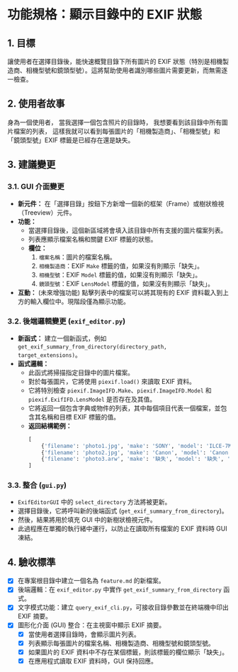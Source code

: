 # 功能規格：顯示目錄中的 EXIF 狀態

## 1. 目標

讓使用者在選擇目錄後，能快速概覽目錄下所有圖片的 EXIF 狀態（特別是相機製造商、相機型號和鏡頭型號）。這將幫助使用者識別哪些圖片需要更新，而無需逐一檢查。

## 2. 使用者故事

身為一個使用者，
當我選擇一個包含照片的目錄時，
我想要看到該目錄中所有圖片檔案的列表，
這樣我就可以看到每張圖片的「相機製造商」、「相機型號」和「鏡頭型號」EXIF 標籤是已經存在還是缺失。

## 3. 建議變更

### 3.1. GUI 介面變更

-   **新元件：** 在「選擇目錄」按鈕下方新增一個新的框架（Frame）或樹狀檢視（Treeview）元件。
-   **功能：**
    -   當選擇目錄後，這個新區域將會填入該目錄中所有支援的圖片檔案列表。
    -   列表應顯示檔案名稱和關鍵 EXIF 標籤的狀態。
    -   **欄位：**
        1.  `檔案名稱`：圖片的檔案名稱。
        2.  `相機製造商`：EXIF `Make` 標籤的值，如果沒有則顯示「缺失」。
        3.  `相機型號`：EXIF `Model` 標籤的值，如果沒有則顯示「缺失」。
        4.  `鏡頭型號`：EXIF `LensModel` 標籤的值，如果沒有則顯示「缺失」。
-   **互動：** (未來增強功能) 點擊列表中的檔案可以將其現有的 EXIF 資料載入到上方的輸入欄位中。現階段僅為顯示功能。

### 3.2. 後端邏輯變更 (`exif_editor.py`)

-   **新函式：** 建立一個新函式，例如 `get_exif_summary_from_directory(directory_path, target_extensions)`。
-   **函式邏輯：**
    -   此函式將掃描指定目錄中的圖片檔案。
    -   對於每張圖片，它將使用 `piexif.load()` 來讀取 EXIF 資料。
    -   它將特別檢查 `piexif.ImageIFD.Make`、`piexif.ImageIFD.Model` 和 `piexif.ExifIFD.LensModel` 是否存在及其值。
    -   它將返回一個包含字典或物件的列表，其中每個項目代表一個檔案，並包含其名稱和目標 EXIF 標籤的值。
    -   **返回結構範例：**
        ```python
        [
            {'filename': 'photo1.jpg', 'make': 'SONY', 'model': 'ILCE-7M3', 'lens_model': 'FE 24-105mm F4 G OSS'},
            {'filename': 'photo2.jpg', 'make': 'Canon', 'model': 'Canon EOS R5', 'lens_model': '缺失'},
            {'filename': 'photo3.arw', 'make': '缺失', 'model': '缺失', 'lens_model': '缺失'}
        ]
        ```

### 3.3. 整合 (`gui.py`)

-   `ExifEditorGUI` 中的 `select_directory` 方法將被更新。
-   選擇目錄後，它將呼叫新的後端函式 (`get_exif_summary_from_directory`)。
-   然後，結果將用於填充 GUI 中的新樹狀檢視元件。
-   此過程應在單獨的執行緒中運行，以防止在讀取所有檔案的 EXIF 資料時 GUI 凍結。

## 4. 驗收標準

-   [x] 在專案根目錄中建立一個名為 `feature.md` 的新檔案。
-   [x] 後端邏輯：在 `exif_editor.py` 中實作 `get_exif_summary_from_directory` 函式。
-   [x] 文字模式功能：建立 `query_exif_cli.py`，可接收目錄參數並在終端機中印出 EXIF 摘要。
-   [x] 圖形化介面 (GUI) 整合：在主視窗中顯示 EXIF 摘要。
    -   [x] 當使用者選擇目錄時，會顯示圖片列表。
    -   [x] 列表顯示每張圖片的檔案名稱、相機製造商、相機型號和鏡頭型號。
    -   [x] 如果圖片的 EXIF 資料中不存在某個標籤，則該標籤的欄位顯示「缺失」。
    -   [x] 在應用程式讀取 EXIF 資料時，GUI 保持回應。
